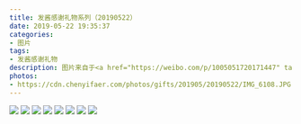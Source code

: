 ```yaml
---
title: 发酱感谢礼物系列（20190522）
date: 2019-05-22 19:35:37
categories:
- 图片
tags:
- 发酱感谢礼物
description: 图片来自于<a href="https://weibo.com/p/1005051720171447" target="_blank">quanmmmmm</a><br/>“谢谢一朵花制作的杂志～我当然记得你呀，你还寄给我好多好多张明信片，每张后面都写满了字，下回给你们看，这次放不下啦～”
photos: 
- https://cdn.chenyifaer.com/photos/gifts/201905/20190522/IMG_6108.JPG
---
```


![](https://cdn.chenyifaer.com/photos/gifts/201905/20190522/IMG_6109.JPG)
![](https://cdn.chenyifaer.com/photos/gifts/201905/20190522/IMG_6110.JPG)
![](https://cdn.chenyifaer.com/photos/gifts/201905/20190522/IMG_6111.JPG)
![](https://cdn.chenyifaer.com/photos/gifts/201905/20190522/IMG_6112.JPG)
![](https://cdn.chenyifaer.com/photos/gifts/201905/20190522/IMG_6113.JPG)
![](https://cdn.chenyifaer.com/photos/gifts/201905/20190522/IMG_6114.JPG)
![](https://cdn.chenyifaer.com/photos/gifts/201905/20190522/IMG_6115.JPG)
![](https://cdn.chenyifaer.com/photos/gifts/201905/20190522/IMG_6116.JPG)
